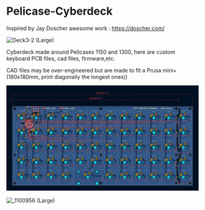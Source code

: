 # Pelicase-Cyberdeck
Inspired by Jay Doscher awesome work : https://doscher.com/

![Deck3-2 (Large)](https://github.com/Pooky1306/Pelicase-Cyberdeck/assets/7596252/31ccf852-ebbd-4f8b-8789-cb073b69dcc6)

Cyberdeck made around Pelicases 1150 and 1300, here are custom keyboard PCB files, cad files, firmware,etc.

CAD files may be over-engineered but are made to fit a Prusa mini+ (180x180mm, print diagonally the longest ones))

![PCB](https://github.com/Pooky1306/Pelicase-Cyberdeck/blob/main/keyboard/PCB.png)

![_1100956 (Large)](https://github.com/Pooky1306/Pelicase-Cyberdeck/assets/7596252/85dd22e1-13e2-40fd-a619-f7735e3c940c)
